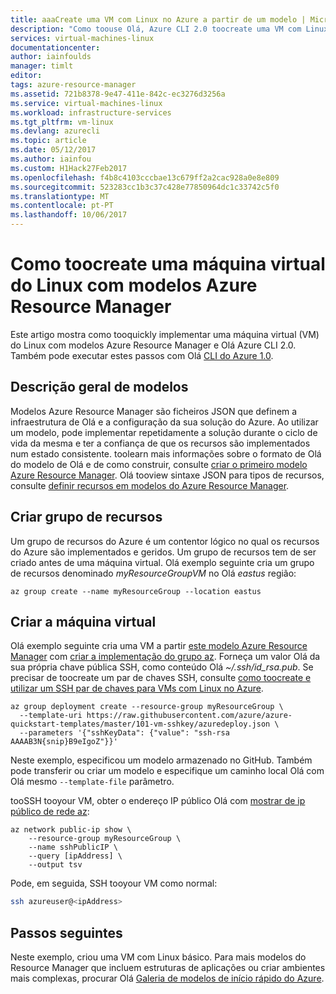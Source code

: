 ```yaml
---
title: aaaCreate uma VM com Linux no Azure a partir de um modelo | Microsoft Docs
description: "Como toouse Olá, Azure CLI 2.0 toocreate uma VM com Linux a partir de um modelo do Resource Manager"
services: virtual-machines-linux
documentationcenter: 
author: iainfoulds
manager: timlt
editor: 
tags: azure-resource-manager
ms.assetid: 721b8378-9e47-411e-842c-ec3276d3256a
ms.service: virtual-machines-linux
ms.workload: infrastructure-services
ms.tgt_pltfrm: vm-linux
ms.devlang: azurecli
ms.topic: article
ms.date: 05/12/2017
ms.author: iainfou
ms.custom: H1Hack27Feb2017
ms.openlocfilehash: f4b8c4103cccbae13c679ff2a2cac928a0e8e809
ms.sourcegitcommit: 523283cc1b3c37c428e77850964dc1c33742c5f0
ms.translationtype: MT
ms.contentlocale: pt-PT
ms.lasthandoff: 10/06/2017
---
```

# <a name="how-toocreate-a-linux-virtual-machine-with-azure-resource-manager-templates"></a>Como toocreate uma máquina virtual do Linux com modelos Azure Resource Manager
Este artigo mostra como tooquickly implementar uma máquina virtual (VM) do Linux com modelos Azure Resource Manager e Olá Azure CLI 2.0. Também pode executar estes passos com Olá [CLI do Azure 1.0](create-ssh-secured-vm-from-template-nodejs.md).


## <a name="templates-overview"></a>Descrição geral de modelos
Modelos Azure Resource Manager são ficheiros JSON que definem a infraestrutura de Olá e a configuração da sua solução do Azure. Ao utilizar um modelo, pode implementar repetidamente a solução durante o ciclo de vida da mesma e ter a confiança de que os recursos são implementados num estado consistente. toolearn mais informações sobre o formato de Olá do modelo de Olá e de como construir, consulte [criar o primeiro modelo Azure Resource Manager](../../azure-resource-manager/resource-manager-create-first-template.md). Olá tooview sintaxe JSON para tipos de recursos, consulte [definir recursos em modelos do Azure Resource Manager](/azure/templates/).


## <a name="create-resource-group"></a>Criar grupo de recursos
Um grupo de recursos do Azure é um contentor lógico no qual os recursos do Azure são implementados e geridos. Um grupo de recursos tem de ser criado antes de uma máquina virtual. Olá exemplo seguinte cria um grupo de recursos denominado *myResourceGroupVM* no Olá *eastus* região:

```azurecli
az group create --name myResourceGroup --location eastus
```

## <a name="create-virtual-machine"></a>Criar a máquina virtual
Olá exemplo seguinte cria uma VM a partir [este modelo Azure Resource Manager](https://raw.githubusercontent.com/Azure/azure-quickstart-templates/master/101-vm-sshkey/azuredeploy.json) com [criar a implementação do grupo az](/cli/azure/group/deployment#create). Forneça um valor Olá da sua própria chave pública SSH, como conteúdo Olá *~/.ssh/id_rsa.pub*. Se precisar de toocreate um par de chaves SSH, consulte [como toocreate e utilizar um SSH par de chaves para VMs com Linux no Azure](mac-create-ssh-keys.md).

```azurecli
az group deployment create --resource-group myResourceGroup \
  --template-uri https://raw.githubusercontent.com/azure/azure-quickstart-templates/master/101-vm-sshkey/azuredeploy.json \
  --parameters '{"sshKeyData": {"value": "ssh-rsa AAAAB3N{snip}B9eIgoZ"}}'
```

Neste exemplo, especificou um modelo armazenado no GitHub. Também pode transferir ou criar um modelo e especifique um caminho local Olá com Olá mesmo `--template-file` parâmetro.

tooSSH tooyour VM, obter o endereço IP público Olá com [mostrar de ip público de rede az](/cli/azure/network/public-ip#show):

```azurecli
az network public-ip show \
    --resource-group myResourceGroup \
    --name sshPublicIP \
    --query [ipAddress] \
    --output tsv
```

Pode, em seguida, SSH tooyour VM como normal:

```bash
ssh azureuser@<ipAddress>
```

## <a name="next-steps"></a>Passos seguintes
Neste exemplo, criou uma VM com Linux básico. Para mais modelos do Resource Manager que incluem estruturas de aplicações ou criar ambientes mais complexas, procurar Olá [Galeria de modelos de início rápido do Azure](https://azure.microsoft.com/documentation/templates/).
